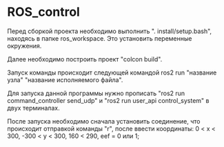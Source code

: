 # ROS_control

Перед сборкой проекта необходимо выполнить ". install/setup.bash", находясь в папке ros_workspace. Это установить переменные окружения.

Далее необходимо построить проект "colcon build".

Запуск команды происходит следующей командой ros2 run "название узла" "название исполняемого файла".

Для запуска данной программы нужно прописать "ros2 run command_controller send_udp" и "ros2 run user_api control_system" в двух терминалах.

После запуска необходимо сначала установить соединение, что происходит отправкой команды "r", после ввести координаты: 0 < x < 300, -300 < y < 300, 160 < 290, eef = 0 или 1;
